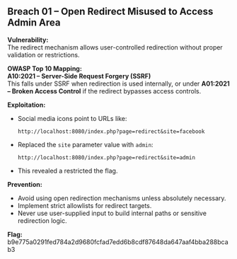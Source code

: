 ## Breach 01 – Open Redirect Misused to Access Admin Area

**Vulnerability:**  
The redirect mechanism allows user-controlled redirection without proper validation or restrictions.

**OWASP Top 10 Mapping:**  
**A10:2021 – Server-Side Request Forgery (SSRF)**  
This falls under SSRF when redirection is used internally, or under **A01:2021 – Broken Access Control** if the redirect bypasses access controls.

**Exploitation:**  
- Social media icons point to URLs like:
  ```
  http://localhost:8080/index.php?page=redirect&site=facebook
  ```
- Replaced the `site` parameter value with `admin`:
  ```
  http://localhost:8080/index.php?page=redirect&site=admin
  ```
- This revealed a restricted the flag.

**Prevention:**  
- Avoid using open redirection mechanisms unless absolutely necessary.
- Implement strict allowlists for redirect targets.
- Never use user-supplied input to build internal paths or sensitive redirection logic.

**Flag:**  
b9e775a0291fed784a2d9680fcfad7edd6b8cdf87648da647aaf4bba288bcab3
